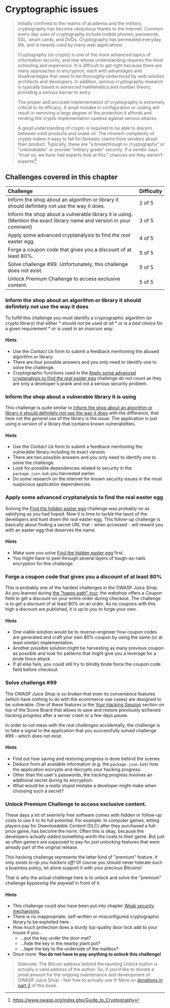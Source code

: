 # Cryptographic issues

> Initially confined to the realms of academia and the military,
> cryptography has become ubiquitous thanks to the Internet. Common
> every day uses of cryptography include mobile phones, passwords, SSL,
> smart cards, and DVDs. Cryptography has permeated everyday life, and
> is heavily used by many web applications.
>
> Cryptography (or crypto) is one of the more advanced topics of
> information security, and one whose understanding requires the most
> schooling and experience. It is difficult to get right because there
> are many approaches to encryption, each with advantages and
> disadvantages that need to be thoroughly understood by web solution
> architects and developers. In addition, serious cryptography research
> is typically based in advanced mathematics and number theory,
> providing a serious barrier to entry.
>
> The proper and accurate implementation of cryptography is extremely
> critical to its efficacy. A small mistake in configuration or coding
> will result in removing a large degree of the protection it affords
> and rending the crypto implementation useless against serious attacks.
>
> A good understanding of crypto is required to be able to discern
> between solid products and snake oil. The inherent complexity of
> crypto makes it easy to fall for fantastic claims from vendors about
> their product. Typically, these are “a breakthrough in cryptography”
> or “unbreakable” or provide "military grade" security. If a vendor
> says "trust us, we have had experts look at this,” chances are they
> weren't experts![^1]

## Challenges covered in this chapter

| Challenge                                                                                                            | Difficulty |
|:---------------------------------------------------------------------------------------------------------------------|:-----------|
| Inform the shop about an algorithm or library it should definitely not use the way it does.                          | 2 of 5     |
| Inform the shop about a vulnerable library it is using. (Mention the exact library name and version in your comment) | 3 of 5     |
| Apply some advanced cryptanalysis to find _the real_ easter egg.                                                     | 4 of 5     |
| Forge a coupon code that gives you a discount of at least 80%.                                                       | 5 of 5     |
| Solve challenge #99. Unfortunately, this challenge does not exist.                                                   | 5 of 5     |
| Unlock Premium Challenge to access exclusive content.                                                                | 5 of 5     |

### Inform the shop about an algorithm or library it should definitely not use the way it does

To fulfill this challenge you must identify a cryprographic algorithm
(or crypto library) that either * should not be used _at all_ * or is a
_bad choice_ for a given requirement * or is used in an _insecure way_.

#### Hints

* Use the _Contact Us_ form to submit a feedback mentioning the abused
  algorithm or library.
* There are four possible answers and you only need to identify one to
  solve the challenge.
* Cryptographic functions used in the
  [Apply some advanced cryptanalysis to find _the real_ easter egg](#apply-some-advanced-cryptanalysis-to-find-_the-real_-easter-egg)
  challenge _do not count_ as they are only a developer's prank and not
  a serious security problem.

### Inform the shop about a vulnerable library it is using

This challenge is quite similar to
[Inform the shop about an algorithm or library it should definitely not use the way it does](#inform-the-shop-about-an-algorithm-or-library-it-should-definitely-not-use-the-way-it-does)
with the difference, that here not the _general use_ of the library is
the issue. The application is just using _a version_ of a library that
contains known vulnerabilities.

#### Hints

* Use the _Contact Us_ form to submit a feedback mentioning the
  vulnerable library including its exact version.
* There are two possible answers and you only need to identify one to
  solve the challenge.
* Look for possible dependencies related to security in the
  `package.json.bak` you harvested earlier.
* Do some research on the internet for known security issues in the most
  suspicious application dependencies.

### Apply some advanced cryptanalysis to find the real easter egg

Solving the
[Find the hidden easter egg](forgotten-content.md#find-the-hidden-easter-egg)
challenge was probably no as satisfying as you had hoped. Now it is time
to tackle the taunt of the developers and hunt down _the real_ easter
egg. This follow-up challenge is basically about finding a secret URL
that - when accessed - will reward you with an easter egg that deserves
the name.

#### Hints

* Make sure you solve
  [Find the hidden easter egg](forgotten-content.md#find-the-hidden-easter-egg)
  first.
* You might have to peel through several layers of tough-as-nails
  encryption for this challenge.

### Forge a coupon code that gives you a discount of at least 80%

This is probably one of the hardest challenges in the OWASP Juice Shop.
As you learned during [the "happy path" tour](/part1/happy-path.md), the
webshop offers a _Coupon_ field to get a discount on your entire order
during checkout. The challenge is to get a discount of at least 80% on
an order. As no coupons with this high a discount are published, it is
up to you to forge your own.

#### Hints

* One viable solution would be to reverse-engineer how coupon codes are
  generated and craft your own 80% coupon by using the same (or at least
  similar) implementation.
* Another possible solution might be harvesting as many previous coupon
  as possible and look for patterns that might give you a leverage for a
  brute force attack.
* If all else fails, you could still try to blindly brute force the
  coupon code field before checkout.

### Solve challenge #99

The OWASP Juice Shop is _so broken_ that even its convenience features
(which have nothing to do with the ecommerce use cases) are designed to
be vulnerable. One of these features is the
[Your Hacking Session](/part1/challenges.md#saving-and-restoring-hacking-progress)
section on top of the Score Board that allows to save and restore
previously achieved hacking progress after a server crash or a few days
pause.

In order to not mess with the _real challenges_ accidentally, the
challenge is to fake a signal to the application that you successfully
solved challenge #99 - which does not exist.

#### Hints

* Find out how saving and restoring progress is done behind the scenes
* Deduce from all available information (e.g. the `package.json.bak`)
  how the application encrypts and decrypts your hacking progress.
* Other than the user's passwords, the hacking progress involves an
  additional secret during its encryption.
* What would be a _really stupid_ mistake a developer might make when
  choosing such a secret?

### Unlock Premium Challenge to access exclusive content.

These days a lot of seeminly free software comes with hidden or
follow-up costs to use it to its full potential. For example: In
computer games, letting players pay for _Downloadable Content_ (DLC)
after they purchased a full-price game, has become the norm. Often this
is okay, because the developers actually _added_ something worth the
costs to their game. But just as often gamers are supposed to pay for
_just unlocking_ features that were already part of the original
release.

This hacking challenge represents the latter kind of "premium" feature.
_It only exists to rip you hackers off!_ Of course you should never
tolerate such a business policy, let alone support it with your precious
Bitcoins!

That is why the actual challenge here is to unlock and solve the
"premium" challenge _bypassing the paywall_ in front of it.

#### Hints

* This challenge could also have been put into chapter
  [Weak security mechanisms](weak-security.md).
* There is no inappropriate, self-written or misconfigured cryptographic
  library to be exploited here.
* How much protection does a sturdy top-quality door lock add to your
  house if you...
    * ...put the key under the door mat?
    * ...hide the key in the nearby plant pot?
    * ...tape the key to the underside of the mailbox?
* Once more: **You do not have to pay anything to unlock this
  challenge!**

> Sidenote: The Bitcoin address behind the taunting _Unlock_ button is
> actually a valid address of the author. So, if you'd like to donate a
> small amount for the ongoing maintenance and development of OWASP
> Juice Shop - feel free to actually use it! More on
> [donations in part 3](../part3/README.md#donations) of this book.

[^1]: https://www.owasp.org/index.php/Guide_to_Cryptography



